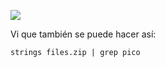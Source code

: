 ![](imágenes/Pasted%20Image%2020241030014723.png)

Vi que también se puede hacer así:
```
strings files.zip | grep pico
```